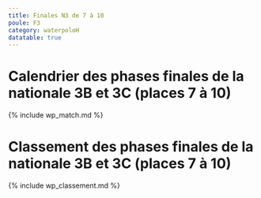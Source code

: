 ```yaml
---
title: Finales N3 de 7 à 10
poule: F3
category: waterpoloH
datatable: true
---
```


# Calendrier des phases finales de la nationale 3B et 3C (places 7 à 10)

{% include wp_match.md %}

# Classement des phases finales de la nationale 3B et 3C (places 7 à 10)

{% include wp_classement.md %}